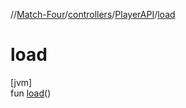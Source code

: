 //[Match-Four](../../../index.md)/[controllers](../index.md)/[PlayerAPI](index.md)/[load](load.md)

# load

[jvm]\
fun [load](load.md)()
